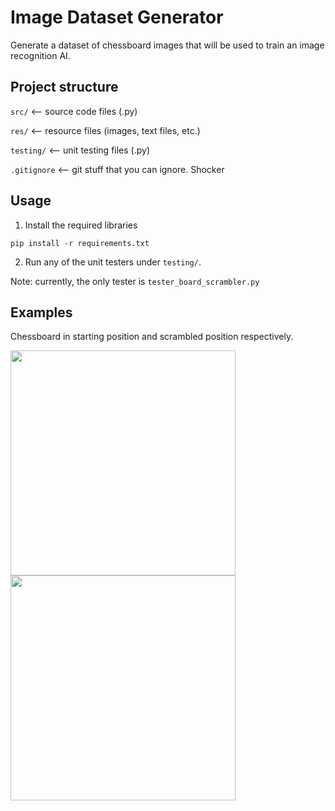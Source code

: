 # Image Dataset Generator
Generate a dataset of chessboard images that will be used to train an image recognition AI. 

## Project structure
```src/``` <-- source code files (.py)

```res/``` <-- resource files (images, text files, etc.)

```testing/``` <-- unit testing files (.py)

```.gitignore``` <-- git stuff that you can ignore. Shocker

## Usage
1. Install the required libraries

```pip install -r requirements.txt```

2. Run any of the unit testers under ```testing/```.
   
Note: currently, the only tester is ```tester_board_scrambler.py```

## Examples
Chessboard in starting position and scrambled position respectively.

<img src=res/sample-board-starting-position.png width=360 height=360>    <img src=res/sample-board-scrambled.png width=360 height=360>
